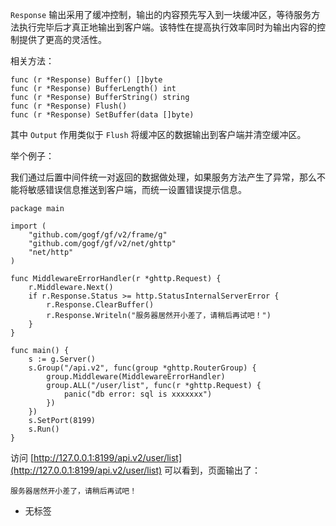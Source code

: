 `Response` 输出采用了缓冲控制，输出的内容预先写入到一块缓冲区，等待服务方法执行完毕后才真正地输出到客户端。该特性在提高执行效率同时为输出内容的控制提供了更高的灵活性。

相关方法：

```
func (r *Response) Buffer() []byte
func (r *Response) BufferLength() int
func (r *Response) BufferString() string
func (r *Response) Flush()
func (r *Response) SetBuffer(data []byte)
```

其中 `Output` 作用类似于 `Flush` 将缓冲区的数据输出到客户端并清空缓冲区。

举个例子：

我们通过后置中间件统一对返回的数据做处理，如果服务方法产生了异常，那么不能将敏感错误信息推送到客户端，而统一设置错误提示信息。

```
package main

import (
	"github.com/gogf/gf/v2/frame/g"
	"github.com/gogf/gf/v2/net/ghttp"
	"net/http"
)

func MiddlewareErrorHandler(r *ghttp.Request) {
	r.Middleware.Next()
	if r.Response.Status >= http.StatusInternalServerError {
		r.Response.ClearBuffer()
		r.Response.Writeln("服务器居然开小差了，请稍后再试吧！")
	}
}

func main() {
	s := g.Server()
	s.Group("/api.v2", func(group *ghttp.RouterGroup) {
		group.Middleware(MiddlewareErrorHandler)
		group.ALL("/user/list", func(r *ghttp.Request) {
			panic("db error: sql is xxxxxxx")
		})
	})
	s.SetPort(8199)
	s.Run()
}
```

访问 [http://127.0.0.1:8199/api.v2/user/list](http://127.0.0.1:8199/api.v2/user/list) 可以看到，页面输出了：

```
服务器居然开小差了，请稍后再试吧！
```

- 无标签